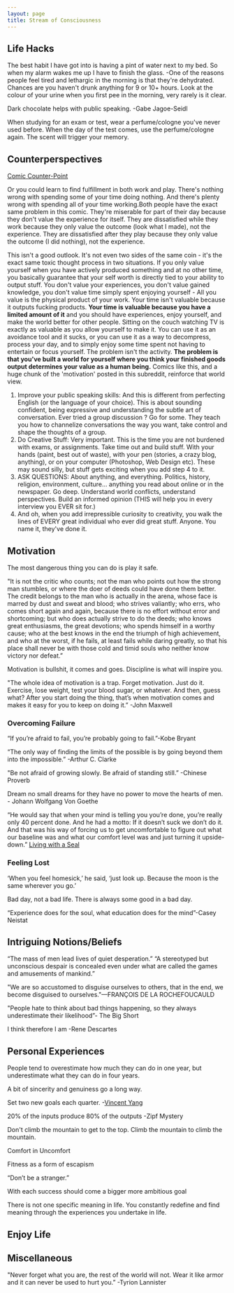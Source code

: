 ```yaml
---
layout: page
title: Stream of Consciousness 
---
```

## Life Hacks 
The best habit I have got into is having a pint of water next to my bed. So when my alarm wakes me up I have to finish the glass.
  -One of the reasons people feel tired and lethargic in the morning is that they're dehydrated. Chances are you haven't drunk anything for 9 or 10+ hours. Look at the colour of your urine when you first pee in the morning, very rarely is it clear.
  
Dark chocolate helps with public speaking. -Gabe Jagoe-Seidl

When studying for an exam or test, wear a perfume/cologne you've never used before. When the day of the test comes, use the perfume/cologne again. The scent will trigger your memory.


## Counterperspectives 

[Comic Counter-Point](http://imgur.com/2RGMbYJ)

Or you could learn to find fulfillment in both work and play. There's nothing wrong with spending some of your time doing nothing. And there's plenty wrong with spending all of your time working.Both people have the exact same problem in this comic. They're miserable for part of their day because they don't value the experience for itself. They are dissatisfied while they work because they only value the outcome (look what I made), not the experience. They are dissatisfied after they play because they only value the outcome (I did nothing), not the experience.

This isn't a good outlook. It's not even two sides of the same coin - it's the exact same toxic thought process in two situations. If you only value yourself when you have actively produced something and at no other time, you basically guarantee that your self worth is directly tied to your ability to output stuff. You don't value your experiences, you don't value gained knowledge, you don't value time simply spent enjoying yourself - All you value is the physical product of your work. Your time isn't valuable because it outputs fucking products. **Your time is valuable because you have a limited amount of it** and you should have experiences, enjoy yourself, and make the world better for other people. Sitting on the couch watching TV is exactly as valuable as you allow yourself to make it. You can use it as an avoidance tool and it sucks, or you can use it as a way to decompress, process your day, and to simply enjoy some time spent not having to entertain or focus yourself. The problem isn't the activity. **The problem is that you've built a world for yourself where you think your finished goods output determines your value as a human being.** Comics like this, and a huge chunk of the 'motivation' posted in this subreddit, reinforce that world view.

1. Improve your public speaking skills: And this is different from perfecting English (or the language of your choice). This is about sounding confident, being expressive and understanding the subtle art of conversation. Ever tried a group discussion ? Go for some. They teach you how to channelize conversations the way you want, take control and shape the thoughts of a group.
2. Do Creative Stuff: Very important. This is the time you are not burdened with exams, or assignments. Take time out and build stuff. With your hands (paint, best out of waste), with your pen (stories, a crazy blog, anything), or on your computer (Photoshop, Web Design etc). These may sound silly, but stuff gets exciting when you add step 4 to it.
3. ASK QUESTIONS: About anything, and everything. Politics, history, religion, environment, culture... anything you read about online or in the newspaper. Go deep. Understand world conflicts, understand perspectives. Build an informed opinion (THIS will help you in every interview you EVER sit for.)
4. And oh, when you add irrepressible curiosity to creativity, you walk the lines of EVERY great individual who ever did great stuff. Anyone. You name it, they've done it.


## Motivation 

The most dangerous thing you can do is play it safe. 

"It is not the critic who counts; not the man who points out how the strong man stumbles, or where the doer of deeds could have done them better. The credit belongs to the man who is actually in the arena, whose face is marred by dust and sweat and blood; who strives valiantly; who errs, who comes short again and again, because there is no effort without error and shortcoming; but who does actually strive to do the deeds; who knows great enthusiasms, the great devotions; who spends himself in a worthy cause; who at the best knows in the end the triumph of high achievement, and who at the worst, if he fails, at least fails while daring greatly, so that his place shall never be with those cold and timid souls who neither know victory nor defeat.”

Motivation is bullshit, it comes and goes. Discipline is what will inspire you.

"The whole idea of motivation is a trap. Forget motivation. Just do it. Exercise, lose weight, test your blood sugar, or whatever. And then, guess what? After you start doing the thing, that’s when motivation comes and makes it easy for you to keep on doing it.” -John Maxwell

### Overcoming Failure
“If you’re afraid to fail, you’re probably going to fail.”-Kobe Bryant

“The only way of finding the limits of the possible is by going beyond them into the impossible.” -Arthur C. Clarke

"Be not afraid of growing slowly. Be afraid of standing still.” -Chinese Proverb      

Dream no small dreams for they have no power to move the hearts of men. - Johann Wolfgang Von Goethe

“He would say that when your mind is telling you you’re done, you’re really only 40 percent done. And he had a motto: If it doesn’t suck we don’t do it. And that was his way of forcing us to get uncomfortable to figure out what our baseline was and what our comfort level was and just turning it upside-down.” [Living with a Seal](https://www.amazon.com/Living-SEAL-Training-Toughest-Planet/dp/B0176MAG1M)

### Feeling Lost 

‘When you feel homesick,’ he said, ‘just look up. Because the moon is the same wherever you go.’

Bad day, not a bad life. There is always some good in a bad day.

“Experience does for the soul, what education does for the mind”-Casey Neistat

## Intriguing Notions/Beliefs

“The mass of men lead lives of quiet desperation.” “A stereotyped but unconscious despair
is concealed even under what are called the games and amusements of mankind.”

"We are so accustomed to disguise ourselves to others, that in the end, we become disguised to
ourselves."—FRANÇOIS DE LA ROCHEFOUCAULD

"People hate to think about bad things happening, so they always underestimate their likelihood”- The Big Short

I think therefore I am -Rene Descartes 

## Personal Experiences 

People tend to overestimate how much they can do in one year, but underestimate what they can do in four years. 

A bit of sincerity and genuiness go a long way. 

Set two new goals each quarter. -[Vincent Yang](vincentyang.me) 

20% of the inputs produce 80% of the outputs -Zipf Mystery   

Don't climb the mountain to get to the top. Climb the mountain to climb the mountain.

Comfort in Uncomfort

Fitness as a form of escapism 

“Don’t be a stranger.”

With each success should come a bigger more ambitious goal 

There is not one specific meaning in life. You constantly redefine and find meaning through the experiences you undertake in life. 

## Enjoy Life 

## Miscellaneous 

"Never forget what you are, the rest of the world will not. Wear it like armor and it can never be used to hurt you.” -Tyrion Lannister










